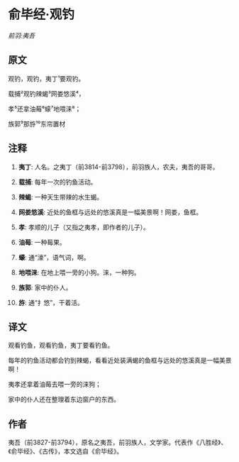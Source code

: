 # 俞毕经·观钓

_前羽:夷吾_

## 原文

观钓，观钓，夷丁¹要观钓。

载捕²观钓辣蝎³网娄悠溪⁴，

孝⁵还拿油莓⁶蠔⁷地喂涞⁸；

族郭⁹那斿¹⁰东帘置材

## 注释

1. **夷丁**: 人名。之夷丁（前3814-前3798），前羽族人，农夫，夷吾的哥哥。

2. **载捕**: 每年一次的钓鱼活动。

3. **辣蝎**: 一种天生带辣的水生蝎。

4. **网娄悠溪**: 近处的鱼框与远处的悠溪真是一幅美景啊！网娄，鱼框。

5. **孝**: 孝顺的儿子（又指之夷孝，即作者的儿子）。

6. **油莓**: 一种莓果。

7. **蠔**: 通“濠”，语气词，啊。

8. **地喂涞**: 在地上喂一旁的小狗。涞，一种狗。

9. **族郭**: 家中的仆人。

10. **斿**: 通“扌悠”，干着活。

## 译文

观看钓鱼，观看钓鱼，夷丁要看钓鱼。

每年的钓鱼活动都会钓到辣蝎，看看近处装满蝎的鱼框与远处的悠溪真是一幅美景啊！

夷孝还拿着油莓去喂一旁的涞狗；

家中的仆人还在整理着东边窗户的东西。

## 作者

夷吾（前3827-前3794），原名之夷吾，前羽族人，文学家。代表作《八胜经》、《俞毕经》、《古传》，本文选自《俞毕经》。
